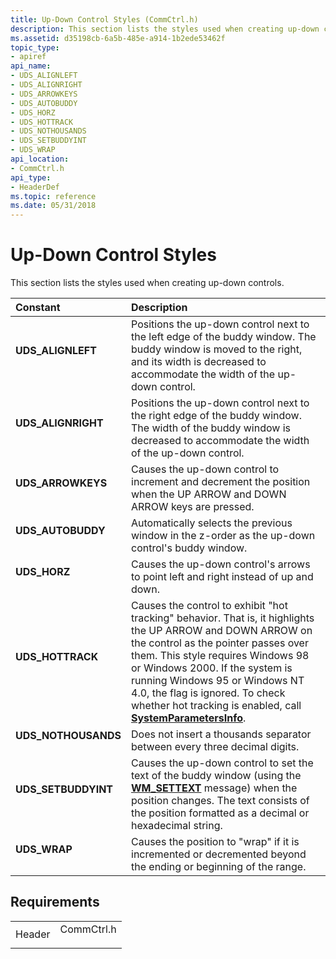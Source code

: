 ```yaml
---
title: Up-Down Control Styles (CommCtrl.h)
description: This section lists the styles used when creating up-down controls.
ms.assetid: d35198cb-6a5b-485e-a914-1b2ede53462f
topic_type:
- apiref
api_name:
- UDS_ALIGNLEFT
- UDS_ALIGNRIGHT
- UDS_ARROWKEYS
- UDS_AUTOBUDDY
- UDS_HORZ
- UDS_HOTTRACK
- UDS_NOTHOUSANDS
- UDS_SETBUDDYINT
- UDS_WRAP
api_location:
- CommCtrl.h
api_type:
- HeaderDef
ms.topic: reference
ms.date: 05/31/2018
---
```


# Up-Down Control Styles

This section lists the styles used when creating up-down controls.



| Constant                                                                                                                                                            | Description                                                                                                                                                                                                                                                                                                                                                                                               |
|:--------------------------------------------------------------------------------------------------------------------------------------------------------------------|:----------------------------------------------------------------------------------------------------------------------------------------------------------------------------------------------------------------------------------------------------------------------------------------------------------------------------------------------------------------------------------------------------------|
| <span id="UDS_ALIGNLEFT"></span><span id="uds_alignleft"></span><dl> <dt>**UDS\_ALIGNLEFT**</dt> </dl>       | Positions the up-down control next to the left edge of the buddy window. The buddy window is moved to the right, and its width is decreased to accommodate the width of the up-down control.<br/>                                                                                                                                                                                                   |
| <span id="UDS_ALIGNRIGHT"></span><span id="uds_alignright"></span><dl> <dt>**UDS\_ALIGNRIGHT**</dt> </dl>    | Positions the up-down control next to the right edge of the buddy window. The width of the buddy window is decreased to accommodate the width of the up-down control.<br/>                                                                                                                                                                                                                          |
| <span id="UDS_ARROWKEYS"></span><span id="uds_arrowkeys"></span><dl> <dt>**UDS\_ARROWKEYS**</dt> </dl>       | Causes the up-down control to increment and decrement the position when the UP ARROW and DOWN ARROW keys are pressed.<br/>                                                                                                                                                                                                                                                                          |
| <span id="UDS_AUTOBUDDY"></span><span id="uds_autobuddy"></span><dl> <dt>**UDS\_AUTOBUDDY**</dt> </dl>       | Automatically selects the previous window in the z-order as the up-down control's buddy window.<br/>                                                                                                                                                                                                                                                                                                |
| <span id="UDS_HORZ"></span><span id="uds_horz"></span><dl> <dt>**UDS\_HORZ**</dt> </dl>                      | Causes the up-down control's arrows to point left and right instead of up and down.<br/>                                                                                                                                                                                                                                                                                                            |
| <span id="UDS_HOTTRACK"></span><span id="uds_hottrack"></span><dl> <dt>**UDS\_HOTTRACK**</dt> </dl>          | Causes the control to exhibit "hot tracking" behavior. That is, it highlights the UP ARROW and DOWN ARROW on the control as the pointer passes over them. This style requires Windows 98 or Windows 2000. If the system is running Windows 95 or Windows NT 4.0, the flag is ignored. To check whether hot tracking is enabled, call [**SystemParametersInfo**](/windows/desktop/api/winuser/nf-winuser-systemparametersinfoa). <br/> |
| <span id="UDS_NOTHOUSANDS"></span><span id="uds_nothousands"></span><dl> <dt>**UDS\_NOTHOUSANDS**</dt> </dl> | Does not insert a thousands separator between every three decimal digits. <br/>                                                                                                                                                                                                                                                                                                                     |
| <span id="UDS_SETBUDDYINT"></span><span id="uds_setbuddyint"></span><dl> <dt>**UDS\_SETBUDDYINT**</dt> </dl> | Causes the up-down control to set the text of the buddy window (using the [**WM\_SETTEXT**](/windows/desktop/winmsg/wm-settext) message) when the position changes. The text consists of the position formatted as a decimal or hexadecimal string.<br/>                                                                                                                                                             |
| <span id="UDS_WRAP"></span><span id="uds_wrap"></span><dl> <dt>**UDS\_WRAP**</dt> </dl>                      | Causes the position to "wrap" if it is incremented or decremented beyond the ending or beginning of the range.<br/>                                                                                                                                                                                                                                                                                 |



## Requirements



|                   |                                                                                       |
|-------------------|---------------------------------------------------------------------------------------|
| Header<br/> | <dl> <dt>CommCtrl.h</dt> </dl> |



 

